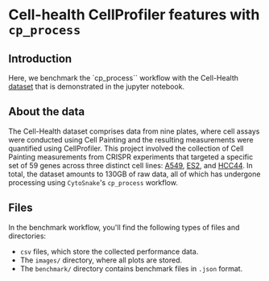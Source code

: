 # Cell-health CellProfiler features with `cp_process`

## Introduction

Here, we benchmark the `cp_process`` workflow with the Cell-Health [dataset](https://nih.figshare.com/articles/dataset/Cell_Health_-_Cell_Painting_Single_Cell_Profiles/9995672/5) that is demonstrated in the jupyter notebook.

## About the data

The Cell-Health dataset comprises data from nine plates, where cell assays were conducted using Cell Painting and the resulting measurements were quantified using CellProfiler.
This project involved the collection of Cell Painting measurements from CRISPR experiments that targeted a specific set of 59 genes across three distinct cell lines: [A549](https://www.cellosaurus.org/CVCL_0023), [ES2](https://www.cellosaurus.org/CVCL_AX39), and [HCC44](https://www.cellosaurus.org/CVCL_2060).
In total, the dataset amounts to  130GB of raw data, all of which has undergone processing using `CytoSnake`'s `cp_process` workflow.

## Files

In the benchmark workflow, you'll find the following types of files and directories:

- `csv` files, which store the collected performance data.
- The `images/` directory, where all plots are stored.
- The `benchmark/` directory contains benchmark files in `.json` format.
